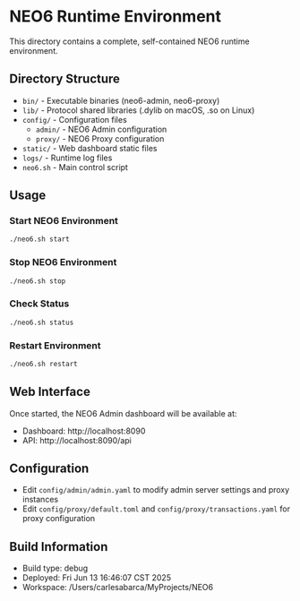 # NEO6 Runtime Environment

This directory contains a complete, self-contained NEO6 runtime environment.

## Directory Structure

- `bin/` - Executable binaries (neo6-admin, neo6-proxy)
- `lib/` - Protocol shared libraries (.dylib on macOS, .so on Linux)
- `config/` - Configuration files
  - `admin/` - NEO6 Admin configuration
  - `proxy/` - NEO6 Proxy configuration
- `static/` - Web dashboard static files
- `logs/` - Runtime log files
- `neo6.sh` - Main control script

## Usage

### Start NEO6 Environment
```bash
./neo6.sh start
```

### Stop NEO6 Environment
```bash
./neo6.sh stop
```

### Check Status
```bash
./neo6.sh status
```

### Restart Environment
```bash
./neo6.sh restart
```

## Web Interface

Once started, the NEO6 Admin dashboard will be available at:
- Dashboard: http://localhost:8090
- API: http://localhost:8090/api

## Configuration

- Edit `config/admin/admin.yaml` to modify admin server settings and proxy instances
- Edit `config/proxy/default.toml` and `config/proxy/transactions.yaml` for proxy configuration

## Build Information

- Build type: debug
- Deployed: Fri Jun 13 16:46:07 CST 2025
- Workspace: /Users/carlesabarca/MyProjects/NEO6
